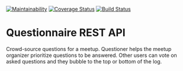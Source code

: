 [![Maintainability](https://api.codeclimate.com/v1/badges/f07185dddb5a12f9f15f/maintainability)](https://codeclimate.com/github/niomwungeri-fabrice/questionnaire-api/maintainability)
[![Coverage Status](https://coveralls.io/repos/github/niomwungeri-fabrice/questionnaire-api/badge.svg?branch=master)](https://coveralls.io/github/niomwungeri-fabrice/questionnaire-api?branch=master)
[![Build Status](https://travis-ci.com/niomwungeri-fabrice/questionnaire-api.svg?branch=master)](https://travis-ci.com/niomwungeri-fabrice/questionnaire-api)
# Questionnaire REST API
Crowd-source questions for a meetup. ​Questioner​​ helps the meetup organizer prioritize questions to be answered. Other users can vote on asked questions and they bubble to the top or bottom of the log.
